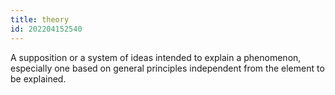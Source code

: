 ```yaml
---
title: theory
id: 202204152540
---
```


A supposition or a system of ideas intended to explain a phenomenon, especially one based on general principles independent from the element to be explained.
